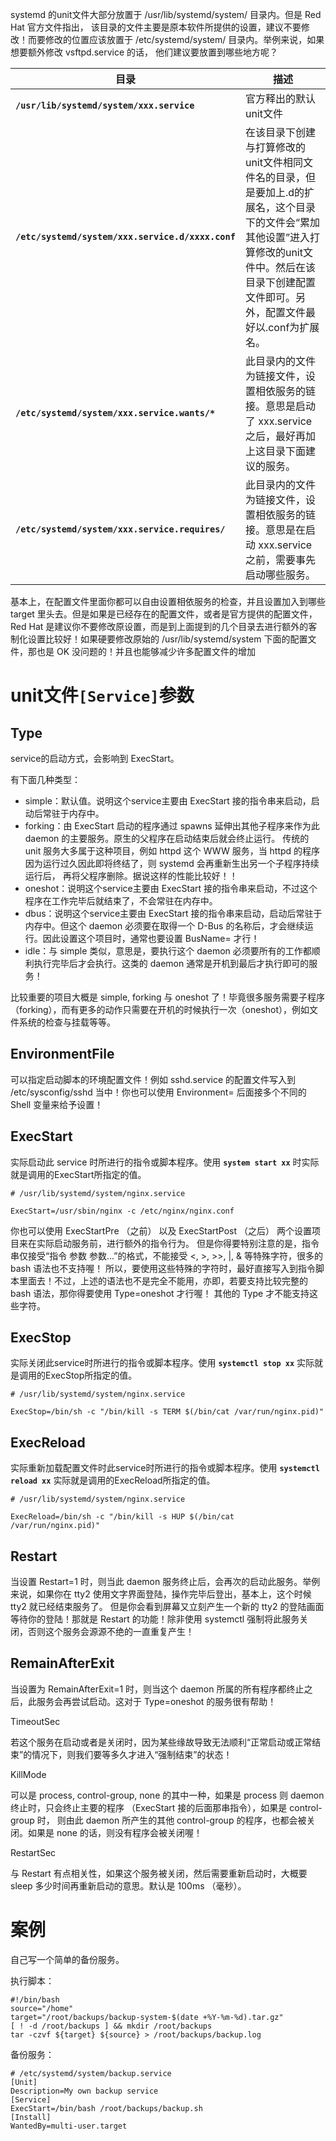 systemd 的unit文件大部分放置于 /usr/lib/systemd/system/ 目录内。但是 Red Hat 官方文件指出， 该目录的文件主要是原本软件所提供的设置，建议不要修改！而要修改的位置应该放置于 /etc/systemd/system/ 目录内。举例来说，如果想要额外修改 vsftpd.service 的话， 他们建议要放置到哪些地方呢？

| 目录                                                   | 描述                                                                                                                                                                                                    |
| ------------------------------------------------------ | ------------------------------------------------------------------------------------------------------------------------------------------------------------------------------------------------------- |
| **`/usr/lib/systemd/system/xxx.service`**           | 官方释出的默认unit文件                                                                                                                                                                                  |
| **`/etc/systemd/system/xxx.service.d/xxxx.conf`** | 在该目录下创建与打算修改的unit文件相同文件名的目录，但是要加上.d的扩展名，这个目录下的文件会“累加其他设置”进入打算修改的unit文件中。然后在该目录下创建配置文件即可。另外，配置文件最好以.conf为扩展名。 |
| **`/etc/systemd/system/xxx.service.wants/*`**       | 此目录内的文件为链接文件，设置相依服务的链接。意思是启动了 xxx.service 之后，最好再加上这目录下面建议的服务。                                                                                        |
| **`/etc/systemd/system/xxx.service.requires/`** |  此目录内的文件为链接文件，设置相依服务的链接。意思是在启动 xxx.service 之前，需要事先启动哪些服务。                                                                                                                                                 |

基本上，在配置文件里面你都可以自由设置相依服务的检查，并且设置加入到哪些 target 里头去。但是如果是已经存在的配置文件，或者是官方提供的配置文件， Red Hat 是建议你不要修改原设置，而是到上面提到的几个目录去进行额外的客制化设置比较好！如果硬要修改原始的 /usr/lib/systemd/system 下面的配置文件，那也是 OK 没问题的！并且也能够减少许多配置文件的增加





# unit文件`[Service]`参数

## Type

service的启动方式，会影响到 ExecStart。

有下面几种类型：
- simple：默认值。说明这个service主要由 ExecStart 接的指令串来启动，启动后常驻于内存中。
- forking：由 ExecStart 启动的程序通过 spawns 延伸出其他子程序来作为此 daemon 的主要服务。原生的父程序在启动结束后就会终止运行。 传统的 unit 服务大多属于这种项目，例如 httpd 这个 WWW 服务，当 httpd 的程序因为运行过久因此即将终结了，则 systemd 会再重新生出另一个子程序持续运行后， 再将父程序删除。据说这样的性能比较好！！
- oneshot：说明这个service主要由 ExecStart 接的指令串来启动，不过这个程序在工作完毕后就结束了，不会常驻在内存中。
- dbus：说明这个service主要由 ExecStart 接的指令串来启动，启动后常驻于内存中。但这个 daemon 必须要在取得一个 D-Bus 的名称后，才会继续运行。因此设置这个项目时，通常也要设置 BusName= 才行！
- idle：与 simple 类似，意思是，要执行这个 daemon 必须要所有的工作都顺利执行完毕后才会执行。这类的 daemon 通常是开机到最后才执行即可的服务！

 比较重要的项目大概是 simple, forking 与 oneshot 了！毕竟很多服务需要子程序 （forking），而有更多的动作只需要在开机的时候执行一次（oneshot），例如文件系统的检查与挂载等等。

## EnvironmentFile

可以指定启动脚本的环境配置文件！例如 sshd.service 的配置文件写入到 /etc/sysconfig/sshd 当中！你也可以使用 Environment= 后面接多个不同的 Shell 变量来给予设置！

## ExecStart

实际启动此 service 时所进行的指令或脚本程序。使用 **`system start xx`** 时实际就是调用的ExecStart所指定的值。
```shell
# /usr/lib/systemd/system/nginx.service

ExecStart=/usr/sbin/nginx -c /etc/nginx/nginx.conf
```

你也可以使用 ExecStartPre （之前） 以及 ExecStartPost （之后） 两个设置项目来在实际启动服务前，进行额外的指令行为。 但是你得要特别注意的是，指令串仅接受“指令 参数 参数...”的格式，不能接受 <, >, >>, |, & 等特殊字符，很多的 bash 语法也不支持喔！ 所以，要使用这些特殊的字符时，最好直接写入到指令脚本里面去！不过，上述的语法也不是完全不能用，亦即，若要支持比较完整的 bash 语法，那你得要使用 Type=oneshot 才行喔！ 其他的 Type 才不能支持这些字符。

## ExecStop

实际关闭此service时所进行的指令或脚本程序。使用 **`systemctl stop xx`** 实际就是调用的ExecStop所指定的值。
```shell
# /usr/lib/systemd/system/nginx.service

ExecStop=/bin/sh -c "/bin/kill -s TERM $(/bin/cat /var/run/nginx.pid)"
```

## ExecReload

实际重新加载配置文件时此service时所进行的指令或脚本程序。使用 **`systemctl reload xx`** 实际就是调用的ExecReload所指定的值。
```shell
# /usr/lib/systemd/system/nginx.service

ExecReload=/bin/sh -c "/bin/kill -s HUP $(/bin/cat /var/run/nginx.pid)"
```

## Restart

当设置 Restart=1 时，则当此 daemon 服务终止后，会再次的启动此服务。举例来说，如果你在 tty2 使用文字界面登陆，操作完毕后登出，基本上，这个时候 tty2 就已经结束服务了。 但是你会看到屏幕又立刻产生一个新的 tty2 的登陆画面等待你的登陆！那就是 Restart 的功能！除非使用 systemctl 强制将此服务关闭，否则这个服务会源源不绝的一直重复产生！

## RemainAfterExit

当设置为 RemainAfterExit=1 时，则当这个 daemon 所属的所有程序都终止之后，此服务会再尝试启动。这对于 Type=oneshot 的服务很有帮助！

TimeoutSec

若这个服务在启动或者是关闭时，因为某些缘故导致无法顺利“正常启动或正常结束”的情况下，则我们要等多久才进入“强制结束”的状态！

KillMode

可以是 process, control-group, none 的其中一种，如果是 process 则 daemon 终止时，只会终止主要的程序 （ExecStart 接的后面那串指令），如果是 control-group 时， 则由此 daemon 所产生的其他 control-group 的程序，也都会被关闭。如果是 none 的话，则没有程序会被关闭喔！

RestartSec

与 Restart 有点相关性，如果这个服务被关闭，然后需要重新启动时，大概要 sleep 多少时间再重新启动的意思。默认是 100ms （毫秒）。




# 案例

自己写一个简单的备份服务。

执行脚本：
```shell
#!/bin/bash
source="/home"
target="/root/backups/backup-system-$(date +%Y-%m-%d).tar.gz"
[ ! -d /root/backups ] && mkdir /root/backups
tar -czvf ${target} ${source} > /root/backups/backup.log
```
备份服务：
```shell
# /etc/systemd/system/backup.service
[Unit]
Description=My own backup service
[Service]
ExecStart=/bin/bash /root/backups/backup.sh
[Install]
WantedBy=multi-user.target
```
